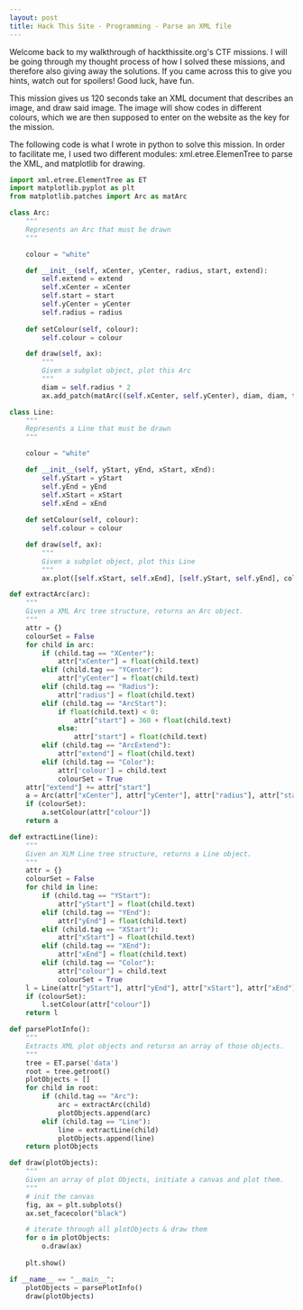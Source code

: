 ```yaml
---
layout: post
title: Hack This Site - Programming - Parse an XML file
---
```


Welcome back to my walkthrough of hackthissite.org's CTF missions. I will be going through my thought process of how I solved these missions, and therefore also giving away the solutions. If you came across this to give you hints, watch out for spoilers! Good luck, have fun.

This mission gives us 120 seconds take an XML document that describes an image, and draw said image. The image will show codes in different colours, which we are then supposed to enter on the website as the key for the mission.

The following code is what I wrote in python to solve this mission. In order to facilitate me, I used two different modules: xml.etree.ElemenTree to parse the XML, and matplotlib for drawing.

```python
import xml.etree.ElementTree as ET
import matplotlib.pyplot as plt
from matplotlib.patches import Arc as matArc

class Arc:
    """
    Represents an Arc that must be drawn
    """

    colour = "white"

    def __init__(self, xCenter, yCenter, radius, start, extend):
        self.extend = extend
        self.xCenter = xCenter
        self.start = start
        self.yCenter = yCenter
        self.radius = radius
    
    def setColour(self, colour):
        self.colour = colour

    def draw(self, ax):
        """
        Given a subplot object, plot this Arc
        """
        diam = self.radius * 2
        ax.add_patch(matArc((self.xCenter, self.yCenter), diam, diam, theta1 = self.start, theta2= self.extend, color = self.colour))

class Line:
    """
    Represents a Line that must be drawn
    """

    colour = "white"

    def __init__(self, yStart, yEnd, xStart, xEnd):
        self.yStart = yStart
        self.yEnd = yEnd
        self.xStart = xStart
        self.xEnd = xEnd
    
    def setColour(self, colour):
        self.colour = colour

    def draw(self, ax):
        """
        Given a subplot object, plot this Line
        """
        ax.plot([self.xStart, self.xEnd], [self.yStart, self.yEnd], color = self.colour)

def extractArc(arc):
    """
    Given a XML Arc tree structure, returns an Arc object.
    """
    attr = {}
    colourSet = False
    for child in arc:
        if (child.tag == "XCenter"):
            attr["xCenter"] = float(child.text)
        elif (child.tag == "YCenter"):
            attr["yCenter"] = float(child.text)
        elif (child.tag == "Radius"):
            attr["radius"] = float(child.text)
        elif (child.tag == "ArcStart"):
            if float(child.text) < 0:
                attr["start"] = 360 + float(child.text)
            else:
                attr["start"] = float(child.text)
        elif (child.tag == "ArcExtend"):
            attr["extend"] = float(child.text)
        elif (child.tag == "Color"):
            attr['colour'] = child.text
            colourSet = True
    attr["extend"] += attr["start"]
    a = Arc(attr["xCenter"], attr["yCenter"], attr["radius"], attr["start"], attr["extend"])
    if (colourSet):
        a.setColour(attr["colour"])
    return a

def extractLine(line):
    """
    Given an XLM Line tree structure, returns a Line object.
    """
    attr = {}
    colourSet = False
    for child in line:
        if (child.tag == "YStart"):
            attr["yStart"] = float(child.text)
        elif (child.tag == "YEnd"):
            attr["yEnd"] = float(child.text)
        elif (child.tag == "XStart"):
            attr["xStart"] = float(child.text)
        elif (child.tag == "XEnd"):
            attr["xEnd"] = float(child.text)
        elif (child.tag == "Color"):
            attr["colour"] = child.text
            colourSet = True
    l = Line(attr["yStart"], attr["yEnd"], attr["xStart"], attr["xEnd"])
    if (colourSet):
        l.setColour(attr["colour"])
    return l

def parsePlotInfo():
    """
    Extracts XML plot objects and retursn an array of those objects.
    """
    tree = ET.parse('data')
    root = tree.getroot()
    plotObjects = []
    for child in root:
        if (child.tag == "Arc"):
            arc = extractArc(child)
            plotObjects.append(arc)
        elif (child.tag == "Line"):
            line = extractLine(child)
            plotObjects.append(line)
    return plotObjects

def draw(plotObjects):
    """
    Given an array of plot Objects, initiate a canvas and plot them.
    """
    # init the canvas
    fig, ax = plt.subplots()
    ax.set_facecolor("black")

    # iterate through all plotObjects & draw them
    for o in plotObjects:
        o.draw(ax)
    
    plt.show()

if __name__ == "__main__":
    plotObjects = parsePlotInfo()
    draw(plotObjects)
```